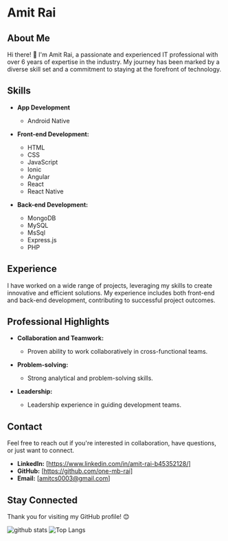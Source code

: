 # Amit Rai

## About Me

Hi there! 👋 I'm Amit Rai, a passionate and experienced IT professional with over 6 years of expertise in the industry. My journey has been marked by a diverse skill set and a commitment to staying at the forefront of technology.

## Skills
- **App Development**
  - Android Native   

- **Front-end Development:**
  - HTML
  - CSS
  - JavaScript
  - Ionic
  - Angular
  - React
  - React Native

- **Back-end Development:**
  - MongoDB
  - MySQL
  - MsSql
  - Express.js
  - PHP

## Experience

I have worked on a wide range of projects, leveraging my skills to create innovative and efficient solutions. My experience includes both front-end and back-end development, contributing to successful project outcomes.

## Professional Highlights

- **Collaboration and Teamwork:**
  - Proven ability to work collaboratively in cross-functional teams.

- **Problem-solving:**
  - Strong analytical and problem-solving skills.

- **Leadership:**
  - Leadership experience in guiding development teams.

## Contact

Feel free to reach out if you're interested in collaboration, have questions, or just want to connect.

- **LinkedIn:** [https://www.linkedin.com/in/amit-rai-b45352128/]
- **GitHub:** [https://github.com/one-mb-rai]
- **Email:** [amitcs0003@gmail.com]

## Stay Connected

Thank you for visiting my GitHub profile! 😊

![github stats](https://github-readme-stats.vercel.app/api?username=one-mb-rai&count_private=true&show_icons=true&theme=tokyonight)
![Top Langs](https://github-readme-stats.vercel.app/api/top-langs/?username=one-mb-rai&layout=compact&langs_count=10)
